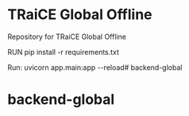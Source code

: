 # TRaiCE Global Offline

Repository for TRaiCE Global Offline

RUN pip install -r requirements.txt

Run: uvicorn app.main:app --reload# backend-global
# backend-global
